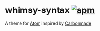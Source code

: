 # whimsy-syntax [![apm](https://img.shields.io/apm/v/whimsy-syntax.svg)](https://atom.io/themes/whimsy-syntax)

A theme for [Atom](https://atom.io/) inspired by [Carbonmade](https://carbonmade.com/)
